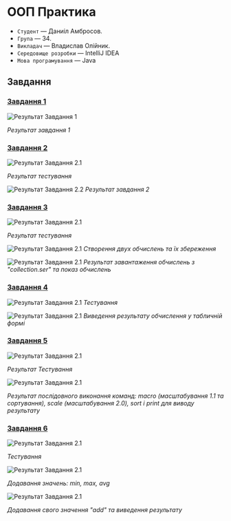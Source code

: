 # ООП Практика
- `Студент` — Даниіл Амбросов.
- `Група` — 34.
- `Викладач` — Владислав Олійник.
- `Середовище розробки` — IntelliJ IDEA
- `Мова програмування` — Java

## Завдання

### [Завдання 1](https://github.com/F1xaze11/OOP-praktika-Java/tree/main/Проект%20Java/PR%201)

![Результат Завдання 1](https://github.com/F1xaze11/OOP-praktika-Java/blob/main/images/Завдання%201.jpg)

*Результат завдання 1*

### [Завдання 2](https://github.com/F1xaze11/OOP-praktika-Java/tree/main/Проект%20Java/PR%202)

![Результат Завдання 2.1](https://github.com/F1xaze11/OOP-praktika-Java/blob/main/images/Завдання%202.1.jpg)

*Результат тестування*

![Результат Завдання 2.2](https://github.com/F1xaze11/OOP-praktika-Java/blob/main/images/Завдання%202.2.jpg)
*Результат завдання 2*

### [Завдання 3](https://github.com/F1xaze11/OOP-praktika-Java/tree/main/%D0%9F%D1%80%D0%BE%D0%B5%D0%BA%D1%82%20Java/PR%203)

![Результат Завдання 2.1](https://github.com/F1xaze11/OOP-praktika-Java/blob/main/images/%D0%A2%D0%B5%D1%81%D1%82%D1%83%D0%B2%D0%B0%D0%BD%D0%BD%D1%8F%20%D0%97%D0%B0%D0%B2%D0%B4%D0%B0%D0%BD%D0%BD%D1%8F%203.jpg)

*Результат тестування*

![Результат Завдання 2.1](https://github.com/F1xaze11/OOP-praktika-Java/blob/main/images/%D0%97%D0%B0%D0%B2%D0%B4%D0%B0%D0%BD%D0%BD%D1%8F%203.1.jpg)
*Створення двух обчислень та їх збереження*

![Результат Завдання 2.1](https://github.com/F1xaze11/OOP-praktika-Java/blob/main/images/%D0%97%D0%B0%D0%B2%D0%B4%D0%B0%D0%BD%D0%BD%D1%8F%203.2.jpg)
*Результат завантаження обчислень з "collection.ser" та показ обчислень*

### [Завдання 4](https://github.com/F1xaze11/OOP-praktika-Java/tree/main/%D0%9F%D1%80%D0%BE%D0%B5%D0%BA%D1%82%20Java/PR%204)

![Результат Завдання 2.1](https://github.com/F1xaze11/OOP-praktika-Java/blob/main/images/%D0%97%D0%B0%D0%B2%D0%B4%D0%B0%D0%BD%D0%BD%D1%8F%204.2.jpg)
*Тестування*

![Результат Завдання 2.1](https://github.com/F1xaze11/OOP-praktika-Java/blob/main/images/%D0%97%D0%B0%D0%B2%D0%B4%D0%B0%D0%BD%D0%BD%D1%8F%204.1.jpg)
*Виведення результату обчислення у табличній формі*

### [Завдання 5](https://github.com/F1xaze11/OOP-praktika-Java/tree/main/%D0%9F%D1%80%D0%BE%D0%B5%D0%BA%D1%82%20Java/PR%205)

![Результат Завдання 2.1](https://github.com/F1xaze11/OOP-praktika-Java/blob/main/images/%D0%97%D0%B0%D0%B2%D0%B4%D0%B0%D0%BD%D0%BD%D1%8F%205.1.jpg)

*Результат Тестування*

![Результат Завдання 2.1](https://github.com/F1xaze11/OOP-praktika-Java/blob/main/images/%D0%97%D0%B0%D0%B2%D0%B4%D0%B0%D0%BD%D0%BD%D1%8F%205.2.jpg)

*Результат послідовного виконання команд: macro (масштабування 1.1 та сортування), scale (масштабування 2.0), sort і print для виводу результату*

### [Завдання 6](https://github.com/F1xaze11/OOP-praktika-Java/tree/main/%D0%9F%D1%80%D0%BE%D0%B5%D0%BA%D1%82%20Java/PR%206)

![Результат Завдання 2.1](https://github.com/F1xaze11/OOP-praktika-Java/blob/main/images/%D0%97%D0%B0%D0%B2%D0%B4%D0%B0%D0%BD%D0%BD%D1%8F%206.1.jpg)

*Тестування*

![Результат Завдання 2.1](https://github.com/F1xaze11/OOP-praktika-Java/blob/main/images/%D0%97%D0%B0%D0%B2%D0%B4%D0%B0%D0%BD%D0%BD%D1%8F%206.2.jpg)

*Додавання значень: min, max, avg*

![Результат Завдання 2.1](https://github.com/F1xaze11/OOP-praktika-Java/blob/main/images/%D0%97%D0%B0%D0%B2%D0%B4%D0%B0%D0%BD%D0%BD%D1%8F%206.3.jpg)

*Додавання свого значення "add" та виведення результату*
